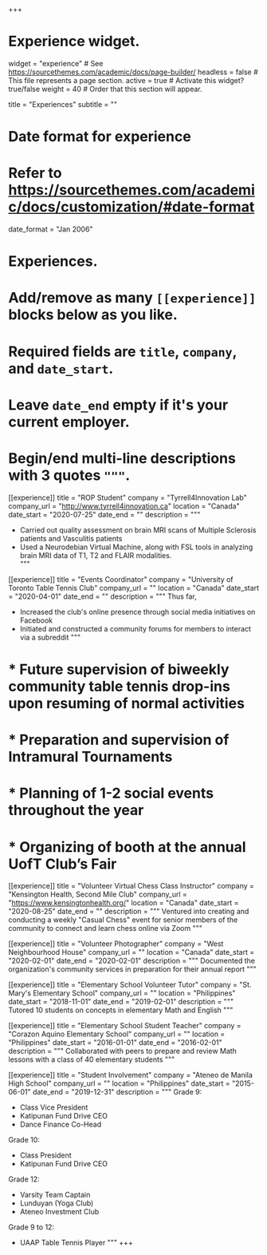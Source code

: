 +++
# Experience widget.
widget = "experience"  # See https://sourcethemes.com/academic/docs/page-builder/
headless = false  # This file represents a page section.
active = true  # Activate this widget? true/false
weight = 40  # Order that this section will appear.

title = "Experiences"
subtitle = ""

# Date format for experience
#   Refer to https://sourcethemes.com/academic/docs/customization/#date-format
date_format = "Jan 2006"

# Experiences.
#   Add/remove as many `[[experience]]` blocks below as you like.
#   Required fields are `title`, `company`, and `date_start`.
#   Leave `date_end` empty if it's your current employer.
#   Begin/end multi-line descriptions with 3 quotes `"""`.

[[experience]]
  title = "ROP Student"
  company = "Tyrrell4Innovation Lab"
  company_url = "http://www.tyrrell4innovation.ca"
  location = "Canada"
  date_start = "2020-07-25"
  date_end = ""
  description = """
  * Carried out quality assessment on brain MRI scans of Multiple Sclerosis patients and Vasculitis patients
  * Used a Neurodebian Virtual Machine, along with FSL tools in analyzing brain MRI data of T1, T2 and FLAIR modalities.  
  """

[[experience]]
  title = "Events Coordinator"
  company = "University of Toronto Table Tennis Club"
  company_url = ""
  location = "Canada"
  date_start = "2020-04-01"
  date_end = ""
  description = """
  Thus far,
  * Increased the club's online presence through social media initiatives on Facebook
  * Initiated and constructed a community forums for members to interact via a subreddit
  """
# * Future supervision of biweekly community table tennis drop-ins upon resuming of normal activities
# * Preparation and supervision of Intramural Tournaments
# * Planning of 1-2 social events throughout the year
# * Organizing of booth at the annual UofT Club’s Fair
  
[[experience]]
  title = "Volunteer Virtual Chess Class Instructor"
  company = "Kensington Health, Second Mile Club"
  company_url = "https://www.kensingtonhealth.org/"
  location = "Canada"
  date_start = "2020-08-25"
  date_end = ""
  description = """
  Ventured into creating and conducting a weekly "Casual Chess" event for senior members of the community to connect and learn chess online via Zoom
  """

[[experience]]
  title = "Volunteer Photographer"
  company = "West Neighbourhood House"
  company_url = ""
  location = "Canada"
  date_start = "2020-02-01"
  date_end = "2020-02-01"
  description = """
  Documented the organization's community services in preparation for their annual report
  """

[[experience]]
  title = "Elementary School Volunteer Tutor"
  company = "St. Mary's Elementary School"
  company_url = ""
  location = "Philippines"
  date_start = "2018-11-01"
  date_end = "2019-02-01"
  description = """
  Tutored 10 students on concepts in elementary Math and English
  """

[[experience]]
  title = "Elementary School Student Teacher"
  company = "Corazon Aquino Elementary School"
  company_url = ""
  location = "Philippines"
  date_start = "2016-01-01"
  date_end = "2016-02-01"
  description = """
  Collaborated with peers to prepare and review Math lessons with a class of 40 elementary students
  """

[[experience]]
  title = "Student Involvement"
  company = "Ateneo de Manila High School"
  company_url = ""
  location = "Philippines"
  date_start = "2015-06-01"
  date_end = "2019-12-31"
  description = """
  Grade 9:
  * Class Vice President
  * Katipunan Fund Drive CEO
  * Dance Finance Co-Head
  
  Grade 10:
  * Class President
  * Katipunan Fund Drive CEO
  
  Grade 12:
  * Varsity Team Captain
  * Lunduyan (Yoga Club)
  * Ateneo Investment Club
  
  Grade 9 to 12:
  * UAAP Table Tennis Player
  """
+++